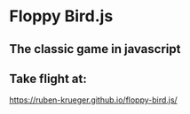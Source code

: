 # Floppy Bird.js

## The classic game in javascript

## Take flight at:
https://ruben-krueger.github.io/floppy-bird.js/
